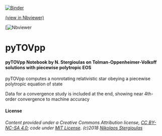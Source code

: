 [![Binder](https://mybinder.org/badge.svg)](https://mybinder.org/v2/gh/niksterg/pyTOVpp/master)


[(view in Nbviewer)](http://nbviewer.jupyter.org/github/niksterg/pyTOVpp/blob/master/TOV-pp.ipynb?flush_cache=true)

[![Nbviewer](http://nbviewer.jupyter.org/github/niksterg/pyTOVpp/blob/master/TOV-pp.ipynb?flush_cache=true)

# pyTOVpp

#### pyTOVpp Notebook by N. Stergioulas on Tolman-Oppenheimer-Volkoff solutions with piecewise polytropic EOS

pyTOVpp computes a nonrotating relativistic star obeying a piecewise polytropic equation of state

Data for a convergence study is included at the end, showing near 4th-order convergence to machine accuracy

#### License

###### Content provided under a Creative Commons Attribution license, [CC BY-NC-SA 4.0](https://creativecommons.org/licenses/by-nc-sa/4.0/); code under [MIT License](https://opensource.org/licenses/MIT). (c)2018 [Nikolaos Stergioulas](http://www.astro.auth.gr/~niksterg/)

